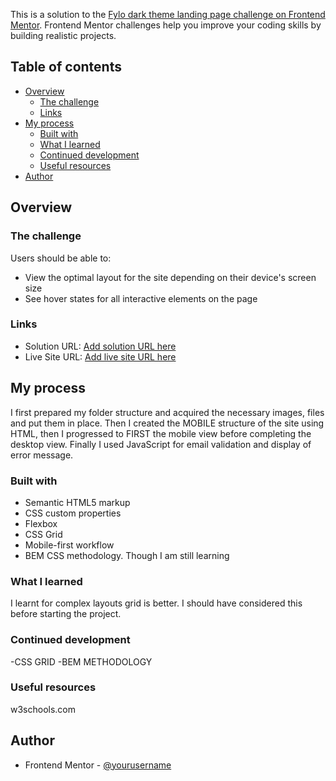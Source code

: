 This is a solution to the [Fylo dark theme landing page challenge on Frontend Mentor](https://www.frontendmentor.io/challenges/fylo-dark-theme-landing-page-5ca5f2d21e82137ec91a50fd). Frontend Mentor challenges help you improve your coding skills by building realistic projects. 

## Table of contents

- [Overview](#overview)
  - [The challenge](#the-challenge)
  - [Links](#links)
- [My process](#my-process)
  - [Built with](#built-with)
  - [What I learned](#what-i-learned)
  - [Continued development](#continued-development)
  - [Useful resources](#useful-resources)
- [Author](#author)

## Overview

### The challenge

Users should be able to:

- View the optimal layout for the site depending on their device's screen size
- See hover states for all interactive elements on the page

### Links

- Solution URL: [Add solution URL here](https://your-solution-url.com)
- Live Site URL: [Add live site URL here](https://your-live-site-url.com)

## My process
I first prepared my folder structure and acquired the necessary images, files and put them in place. Then
I created the MOBILE structure of the site using HTML, then I progressed to FIRST the mobile view before completing the desktop view. Finally I used JavaScript for email validation and display of error message.

### Built with

- Semantic HTML5 markup
- CSS custom properties
- Flexbox
- CSS Grid
- Mobile-first workflow
- BEM CSS methodology. Though I am still learning

### What I learned

I learnt for complex layouts grid is better. I should have considered this before starting the project.

### Continued development

-CSS GRID
-BEM METHODOLOGY

### Useful resources

w3schools.com

## Author

- Frontend Mentor - [@yourusername](https://www.frontendmentor.io/profile/JulianIfesiokwu)

